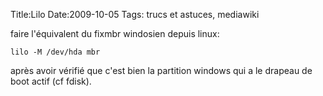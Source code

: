 Title:Lilo
Date:2009-10-05
Tags: trucs et astuces,  mediawiki

faire l'équivalent du fixmbr windosien depuis linux:

`lilo -M /dev/hda mbr `

après avoir vérifié que c'est bien la partition windows qui a le drapeau
de boot actif (cf fdisk).

